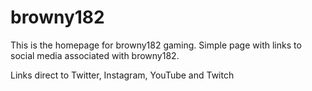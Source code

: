 # browny182

This is the homepage for browny182 gaming. Simple page with links to social media associated with browny182.

Links direct to Twitter, Instagram, YouTube and Twitch